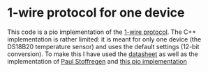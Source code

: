# 1-wire protocol for one device 

This code is a pio implementation of the [1-wire protocol](https://en.wikipedia.org/wiki/1-Wire). The C++ implementation is rather limited: it is meant for only one device (the DS18B20 temperature sensor) and uses the default settings (12-bit conversion). 
To make this I have used the [datasheet](https://datasheets.maximintegrated.com/en/ds/DS18B20.pdf) as well as the implementation of [Paul Stoffregen](https://github.com/PaulStoffregen/OneWire) and [this pio implementation](https://www.raspberrypi.org/forums/viewtopic.php?t=304511#p1851030)

